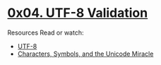 # [0x04. UTF-8 Validation](https://intranet.alxswe.com/projects/1217)


Resources
Read or watch:
- [UTF-8](https://en.wikipedia.org/wiki/UTF-8)
- [Characters, Symbols, and the Unicode Miracle](https://www.youtube.com/watch?v=MijmeoH9LT4)
